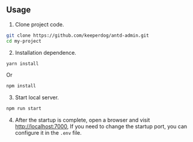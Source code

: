 ## Usage

1. Clone project code.

```bash
git clone https://github.com/keeperdog/antd-admin.git
cd my-project
```

2. Installation dependence.

```bash
yarn install
```

Or

```bash
npm install
```

3. Start local server.

```bash
npm run start
```

4. After the startup is complete, open a browser and visit [http://localhost:7000](http://localhost:7000), If you need to change the startup port, you can configure it in the `.env` file.

